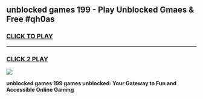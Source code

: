 
## unblocked games 199 - Play Unblocked Gmaes & Free #qh0as
<h3>
<a href="https://news.freeplayer.one?title=unblocked_games_199&ref=24F">CLICK TO PLAY</a></h3>
<hr>

<h3>
<a href="https://news.freeplayer.one?title=unblocked_games_199&ref=24F">CLICK 2 PLAY</a>
  
</h3>

<a href="https://news.freeplayer.one?title=unblocked_games_199&ref=24F/"><img src="https://clearcache.store/games.png"></a>


**unblocked games 199 games unblocked: Your Gateway to Fun and Accessible Online Gaming**
